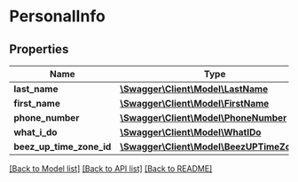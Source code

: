 # PersonalInfo

## Properties
Name | Type | Description | Notes
------------ | ------------- | ------------- | -------------
**last_name** | [**\Swagger\Client\Model\LastName**](LastName.md) |  | 
**first_name** | [**\Swagger\Client\Model\FirstName**](FirstName.md) |  | 
**phone_number** | [**\Swagger\Client\Model\PhoneNumber**](PhoneNumber.md) |  | 
**what_i_do** | [**\Swagger\Client\Model\WhatIDo**](WhatIDo.md) |  | [optional] 
**beez_up_time_zone_id** | [**\Swagger\Client\Model\BeezUPTimeZoneId**](BeezUPTimeZoneId.md) |  | 

[[Back to Model list]](../README.md#documentation-for-models) [[Back to API list]](../README.md#documentation-for-api-endpoints) [[Back to README]](../README.md)


